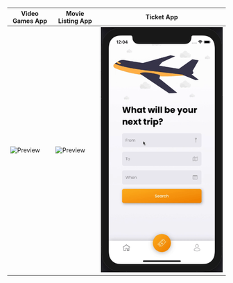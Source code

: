| Video Games App | Movie Listing App | Ticket App |
| --- | --- | --- |
| ![Preview](gifs/video-games-app.gif) | ![Preview](gifs/movie-listing-app.gif) | ![Preview](gifs/ticket-app.gif) |
